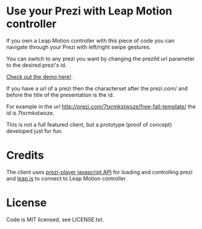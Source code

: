 Use your Prezi with Leap Motion controller
==========================================

If you own a Leap Motion controller with this piece of code you can navigate through your Prezi with left/right swipe gestures.

You can switch to any prezi you want by changing the preziId url parameter to the desired prezi's id.

[Check out the demo here!](http://rawgithub.com/kutpet/PreziWithLeapMotion/master/index.html?preziId=7txrmkstwsze).

If you have a url of a prezi then the characterset after the prezi.com/ and before the title of the presentation is the id. 

For example in the url http://prezi.com/7txrmkstwsze/free-fall-template/ the id is 7txrmkstwsze.

This is not a full featured client, but a prototype (proof of concept) developed just for fun.


Credits
========

The client uses [prezi-player javascript API](http://prezi.github.io/prezi-player/lib/PreziPlayer/) for loading and controlling prezi and [leap.js](http://js.leapmotion.com/) to connect to Leap Motion controller. 

License
========
Code is MIT licensed, see LICENSE.txt.


